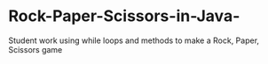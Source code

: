 # Rock-Paper-Scissors-in-Java-
Student work using while loops and methods to make a Rock, Paper, Scissors game 
